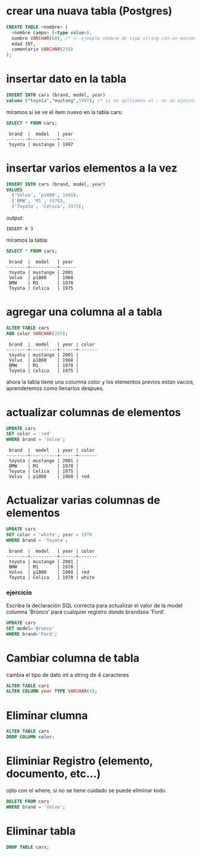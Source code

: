 # crear una nuava tabla (Postgres)

```sql
CREATE TABLE <nombre> (
  <nombre campo> (<type value>),
  nombre VARCHAR(60), /* <--ejemplo nombre de tipo string con un maximos de 60 caracteres. */
  edad INT,
  comentario VARCHAR(255)
);
```

# insertar dato en la tabla

```sql
INSERT INTO cars (brand, model, year) 
values ("toyota","mustang",1997); /* si no aplicamos el ; no se ejecuta el comando */
```

miramos si se ve el item nuevo en la tabla cars:
```sql
SELECT * FROM cars;
```
```
 brand  |  model   | year
--------+----------+------
 toyota | mustange | 1997
```
# insertar varios elementos a la vez

```sql
INSERT INTO cars (brand, model, year)
VALUES
  ('Volvo', 'p1800', 1968),
  ('BMW', 'M1', 1978),
  ('Toyota', 'Celica', 1975);
```
output:
```
INSERT 0 3
```
miramos la tabla:
```sql
SELECT * FROM cars;
```

```
 brand  |  model   | year
--------+----------+------
 toyota | mustange | 2001
 Volvo  | p1800    | 1968
 BMW    | M1       | 1978
 Toyota | Celica   | 1975
```

# agregar una columna al a tabla

```sql
ALTER TABLE cars
ADD color VARCHAR(255);
```

```
 brand  |  model   | year | color
--------+----------+------+-------
 toyota | mustange | 2001 |
 Volvo  | p1800    | 1968 |
 BMW    | M1       | 1978 |
 Toyota | Celica   | 1975 |
```
ahora la tabla tiene una columna color y los elementos previos estan vacios, aprenderemos como llenarlos despues.

# actualizar columnas de elementos

```sql
UPDATE cars
SET color = 'red'
WHERE brand = 'Volvo';
```
```
 brand  |  model   | year | color
--------+----------+------+-------
 toyota | mustange | 2001 |
 BMW    | M1       | 1978 |
 Toyota | Celica   | 1975 |
 Volvo  | p1800    | 1968 | red
```
# Actualizar varias columnas de elementos

```sql
UPDATE cars
SET color = 'white', year = 1970
WHERE brand = 'Toyota';
```
```
 brand  |  model   | year | color
--------+----------+------+-------
 toyota | mustange | 2001 |
 BMW    | M1       | 1978 |
 Volvo  | p1800    | 1968 | red
 Toyota | Celica   | 1970 | white
```

### ejercicio

Escriba la declaración SQL correcta para actualizar el valor de la model columna 'Bronco' para cualquier registro donde brandsea 'Ford'.
```sql
UPDATE cars
SET model='Bronco'
WHERE brand='Ford';

```

# Cambiar columna de tabla
cambia el tipo de dato int a string de 4 caracteres
```sql
ALTER TABLE cars
ALTER COLUMN year TYPE VARCHAR(4);
```
# Eliminar clumna
```sql
ALTER TABLE cars
DROP COLUMN color;
```
# Eliminiar Registro (elemento, documento, etc...)
ojito con el where, si no se tiene cuidado se puede eliminar todo.
```sql
DELETE FROM cars
WHERE brand = 'Volvo';
```
# Eliminar tabla
```sql
DROP TABLE cars;
```
